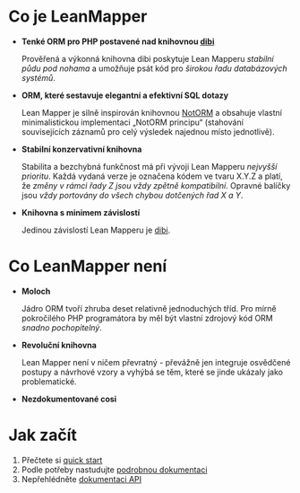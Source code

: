 
# Co je LeanMapper

* **Tenké ORM pro PHP postavené nad knihovnou [dibi](https://dibiphp.com/)**

	Prověřená a výkonná knihovna dibi poskytuje Lean Mapperu *stabilní půdu pod nohama* a umožňuje psát kód pro *širokou řadu databázových systémů*.

* **ORM, které sestavuje elegantní a efektivní SQL dotazy**

	Lean Mapper je silně inspirován knihovnou [NotORM](http://www.notorm.com/) a obsahuje vlastní minimalistickou implementaci „NotORM principu“ (stahování souvisejících záznamů pro celý výsledek najednou místo jednotlivě).

* **Stabilní konzervativní knihovna**

	Stabilita a bezchybná funkčnost má při vývoji Lean Mapperu *nejvyšší prioritu*. Každá vydaná verze je označena kódem ve tvaru X.Y.Z a platí, že *změny v rámci řady Z jsou vždy zpětně kompatibilní*. Opravné balíčky jsou *vždy portovány do všech chybou dotčených řad X a Y*.
	
* **Knihovna s minimem závislostí**

	Jedinou závislostí Lean Mapperu je [dibi](https://dibiphp.com/).


# Co LeanMapper není

* **Moloch**

	Jádro ORM tvoří zhruba deset relativně jednoduchých tříd. Pro mírně pokročilého PHP programátora by měl být vlastní zdrojový kód ORM *snadno pochopitelný*.

* **Revoluční knihovna**

	Lean Mapper není v ničem převratný - převážně jen integruje osvědčené postupy a návrhové vzory a vyhýbá se těm, které se jinde ukázaly jako problematické.

* **Nezdokumentované cosi**


# Jak začít

1. Přečtete si [quick start](quick-start/)
2. Podle potřeby nastudujte [podrobnou dokumentaci](docs/)
3. Nepřehlédněte [dokumentaci API](api.md)

